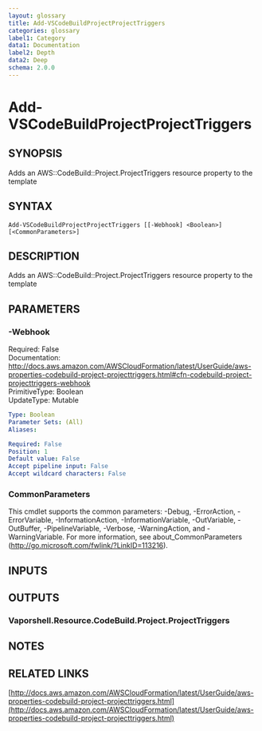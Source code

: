 ```yaml
---
layout: glossary
title: Add-VSCodeBuildProjectProjectTriggers
categories: glossary
label1: Category
data1: Documentation
label2: Depth
data2: Deep
schema: 2.0.0
---
```


# Add-VSCodeBuildProjectProjectTriggers

## SYNOPSIS
Adds an AWS::CodeBuild::Project.ProjectTriggers resource property to the template

## SYNTAX

```
Add-VSCodeBuildProjectProjectTriggers [[-Webhook] <Boolean>] [<CommonParameters>]
```

## DESCRIPTION
Adds an AWS::CodeBuild::Project.ProjectTriggers resource property to the template

## PARAMETERS

### -Webhook
Required: False    
Documentation: http://docs.aws.amazon.com/AWSCloudFormation/latest/UserGuide/aws-properties-codebuild-project-projecttriggers.html#cfn-codebuild-project-projecttriggers-webhook    
PrimitiveType: Boolean    
UpdateType: Mutable

```yaml
Type: Boolean
Parameter Sets: (All)
Aliases:

Required: False
Position: 1
Default value: False
Accept pipeline input: False
Accept wildcard characters: False
```

### CommonParameters
This cmdlet supports the common parameters: -Debug, -ErrorAction, -ErrorVariable, -InformationAction, -InformationVariable, -OutVariable, -OutBuffer, -PipelineVariable, -Verbose, -WarningAction, and -WarningVariable.
For more information, see about_CommonParameters (http://go.microsoft.com/fwlink/?LinkID=113216).

## INPUTS

## OUTPUTS

### Vaporshell.Resource.CodeBuild.Project.ProjectTriggers

## NOTES

## RELATED LINKS

[http://docs.aws.amazon.com/AWSCloudFormation/latest/UserGuide/aws-properties-codebuild-project-projecttriggers.html](http://docs.aws.amazon.com/AWSCloudFormation/latest/UserGuide/aws-properties-codebuild-project-projecttriggers.html)

